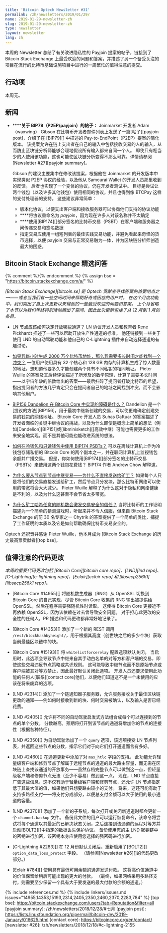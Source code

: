 ```yaml
---
title: 'Bitcoin Optech Newsletter #31'
permalink: /zh/newsletters/2019/01/29/
name: 2019-01-29-newsletter-zh
slug: 2019-01-29-newsletter-zh
type: newsletter
layout: newsletter
lang: zh
---
```

本周的 Newsletter 总结了有关改进隐私性的 Payjoin 提案的帖子，链接到了 Bitcoin Stack Exchange 上最受欢迎的问题和答案，并描述了另一个备受关注的项目在流行的比特币基础设施项目中进行的一周繁忙的值得注意的提交。

## 行动项

本周无。

## 新闻

- **<!--post-about-bip79-p2ep-payjoin-->****关于 BIP79（P2EP/payjoin）的帖子：** Joinmarket 开发者 Adam（waxwing） Gibson 在比特币开发者邮件列表上发送了一篇[帖子][payjoin post]，介绍了在 [BIP79][] 中描述的 Pay-to-EndPoint（P2EP）提案的简化版本。 该提案允许在链上支出者在自己的输入中包括接收交易的人的输入，从而防止区块链分析师能够合理地假设所有输入都来自同一个人。 即使只有相当少的人使用该功能，这也可能使区块链分析变得不那么可靠。详情请参阅[Newsletter #27][payjoin summary]。

  Gibson 的建议主要集中在修改该提案，根据他在 Joinmarket 的开发版本中实现类似 P2EP 协议的经验，以及他从 Samourai Wallet 的开发人员那里收到的反馈。 后者也实现了一个变体的协议，仍在开发者测试中。 目标是尝试让两个钱包（以及许多其他钱包）使用相同的协议，并且也得到像 BTCPay 这样的支付处理器的支持。 这些建议非常简单：

  - 版本化协议，以便支出客户端和接收服务器可以协商他们支持的协议功能
  - **<!--payjoin-->**将协议重命名为 *payjoin*，因为现在许多人对该名称并不太确定
  - **<!--bip174-->**使用[BIP174][]部分签名的比特币交易（PSBT）在客户端和服务器之间传递交易和签名数据
  - 指定交易应使用一组短列表的最佳实践交易功能，并避免看起来奇怪的货币选择，以便 payjoin 交易与正常交易融为一体，并为区块链分析师创造最大的困惑。

## Bitcoin Stack Exchange 精选问答

{% comment %}<!-- https://bitcoin.stackexchange.com/search?tab=votes&q=created%3a1m..%20is%3aanswer -->{% endcomment %}
{% assign bse = "https://bitcoin.stackexchange.com/a/" %}

*[Bitcoin Stack Exchange][bitcoin.se] 是 Optech 贡献者寻找答案的首要地点之一——或者当我们有一些空闲时间来帮助好奇或困惑的用户时。 在这个月度功能中，我们突出了自上次更新以来得到的一些最受欢迎的问题和答案。 上个月省略了本节以为我们年终特别活动腾出了空间，因此此次更新包括了从 12 月到 1 月的条目。*

- **<!--how-should-an-ln-node-decide-which-channels-to-open-->**[LN 节点应该如何决定开放哪些通道？]({{bse}}83362) LN 协议开发人员和教育者 Rene Pickhardt 描述了一些可以帮助开放生产性通道的标准。 他还链接到一些关于使用 LND 的自动驾驶功能和他自己的 C-Lightning 插件来自动选择通道的有趣讨论。

- **<!--if-i-generate-20-million-bitcoin-addresses-an-hour-how-long-until-i-find-a-collision-->**[如果我每小时生成 2000 万个比特币地址，那么我需要多长时间才能找到一个冲突？]({{bse}}83818)
  一位用户使用具有 32 个核心和 128 GB 内存的计算机生成了惊人数量的地址，想知道他要多久才能创建两个具有不同私钥的相同地址。 Pieter Wuille 的答案及其后续评论描述了所涉及的数学原理，计算了需要多长时间——以宇宙年龄的倍数给出的答案——最后扫碎了提问者打破比特币的希望，指出提问者的方法几乎肯定只会在提问者自己的地址之间找到冲突，而不会影响其他用户。

- **<!--what-s-the-hold-up-implementing-bip156-dandelion-in-bitcoin-core-->**[BIP156 Dandelion 在 Bitcoin Core 中实现的障碍是什么？]({{bse}}81503)
  Dandelion 是一个[提议的方法][BIP156]，用于最初中继新创建的交易，可以使更难确定创建交易的钱包的网络地址。 Bitcoin Core 开发人员 Suhas Daftuar 的答案描述了开发者面临的关键中继协议的挑战，以及为什么即使是概念上简单的想法（例如[Dandelion][BIP151]或[libminisketch][]高效中继）可能也需要更多的工作来安全地实现，而不是其他可能也能改进系统的想法。

- **<!--how-to-use-bip174-psbts-with-a-cold-wallet-and-watching-only-wallet-->**[如何在冷钱包和只读钱包中使用 BIP174 PSBTs？]({{bse}}83070)
  可以在离线计算机上作为冷钱包存储私钥的 Bitcoin Core 的两个副本之一，并在联网计算机上监视钱包余额并广播交易。 但是，你如何使用[BIP174][]部分签名的比特币交易（PSBTs）来使用这两个钱包花费钱？ BIP174 作者 Andrew Chow 解释道。

- **<!--why-relay-transactions-from-node-to-node-why-not-send-them-to-miners-directly-->**[为什么要从节点到节点中继交易——为什么不直接发送给矿工？]({{bse}}83054)
  如果每个人只是将他们的交易直接发送给矿工，然后节点只分发块，那么比特币网络可以使用的带宽将会大大减少。 Pieter Wuille 解释了为什么这对于隐私和网络健康是不利的，以及为什么这甚至不会节省太多带宽。

- **<!--why-should-miners-hashing-arbitrary-nonces-inspire-trust-in-transaction-security-->**[为什么矿工哈希任意的随机数会激发交易安全的信任？]({{bse}}83951)
  当将比特币的工作证明描述为一个简单的猜测游戏时，听起来并不令人信服，但来自 Bitcoin Stack Exchange 的前 30 名专家之一 Chytrik 的答案提供了一个简单的类比，捕捉了工作证明的本质以及它是如何帮助确保比特币交易安全的。

Optech 还祝贺并感谢 Pieter Wuille，他本月成为 [Bitcoin Stack Exchange 的历史最高票贡献者][top bse]。

## 值得注意的代码更改

*本周的重要代码更改包括 [Bitcoin Core][bitcoin core repo]、[LND][lnd repo]、[C-Lightning][c-lightning repo]、[Eclair][eclair repo] 和 [libsecp256k1][libsecp256k1 repo]。*

- [Bitcoin Core #14955][] 将随机数生成器（RNG）从 OpenSSL 切换到 Bitcoin Core 的自己实现，尽管 Bitcoin Core 收集的 RNG 输出被提供给 OpenSSL，然后在程序需要强随机性时读取。 这使得 Bitcoin Core 更接近不再依赖 OpenSSL，因为该依赖在过去曾导致安全问题。 对于担心此更改的安全性的任何人，PR 描述和代码更改都非常好地记录了。

- [Bitcoin Core #14353][] 添加了一个新的 REST 调用 `/rest/blockhashbyheight/`，用于根据其高度（创世块之后的多少个块）获取当前最佳区块链中的块。

- [Bitcoin Core #15193][] 将 `whitelistforcerelay` 配置选项默认关闭。 当启用时，此选项会导致节点中继来自其手动白名单的对等方和客户端的交易，即使这些交易违反节点策略或共识规则。 这可能导致中继节点而不是原始节点或客户端被其对等方禁止，因此最好默认关闭此选项。 开发人员还要求使用此功能的任何人[联系][contact core]他们，以便他们知道这不是一个未使用的应该在将来废弃的选项。

- [LND #2314][] 添加了一个链通知器子服务器，允许服务接收关于最佳区块链更改的通知——例如何时接收到新的块、何时交易被确认，以及输入是否已经花费。

- [LND #2405][] 允许将不同的自动驾驶启发式方法组合成每个可以连接到的节点的单个分数。 分数越高，预期将打开到该节点的通道将增加你的节点的连接性（根据各种特征）。

- [LND #2350][] 为自动驾驶添加了一个 `query` 选项，该选项接受 LN 节点列表，并返回这些节点的分数，指示它们对于向它们打开通道而言有多好。

- [LND #2460][] 在通道更新中添加了对 `max_htlc` 字段的支持。 此功能允许轻量级客户端和修剪节点了解属于远程节点的通道的最大路由容量，而无需在区块链上查找该通道的开放事务——虽然存档完整节点可以做到这一点，但轻量级客户端和修剪节点无法（至少不容易）做到这一点。 现在，LND 节点直接广告这些信息，这不仅有助于轻量级客户端和修剪节点，还允许 LN 节点指定低于其最大值的值，如果他们只想要路由较小的支付。 将来，这还可能有助于支持多路径支付——将支付分成部分，以便总支付金额可以大于使用的最小通道的容量。

- [LND #2370][] 添加了一个新的子系统，每次打开或关闭新通道时都会更新一个 `channel.backup` 文件。 备份此文件的用户可以运行恢复命令，该命令将尝试将每个通道以其最近的已解决状态关闭，之后连接到该通道的远程对等方并启动[BOLT2][]中指定的数据丢失保护协议。 备份使用您的主 LND 密钥链中的密钥进行加密，该密钥本身应使用您选择的强密码进行加密。

- [C-Lightning #2283][] 在 12 月份默认关闭后，重新启用了[BOLT2][] `option_data_loss_protect` 字段。 （请参阅[Newsletter #26][]的代码更改部分。）

- [Eclair #784][] 使用具有最低可用余额的通道发送付款。 这将高价值通道中的价值保留给稍后可能出现的更大的付款。 （最终，如果网络采用多路径支付，则需要至少保留一个具有大于要发送的最大付款的余额的通道。）

{% include references.md %}
{% include linkers/issues.md issues="14955,14353,15193,2314,2405,2350,2460,2370,2283,784" %}
[top bse]: https://bitcoin.stackexchange.com/users?tab=Reputation&filter=all
[payjoin summary]: /zh/newsletters/2018/12/28/#七月
[payjoin post]: https://lists.linuxfoundation.org/pipermail/bitcoin-dev/2019-January/016625.html
[contact core]: https://bitcoincore.org/en/contact/
[newsletter #26]: /zh/newsletters/2018/12/18/#c-lightning-2155
